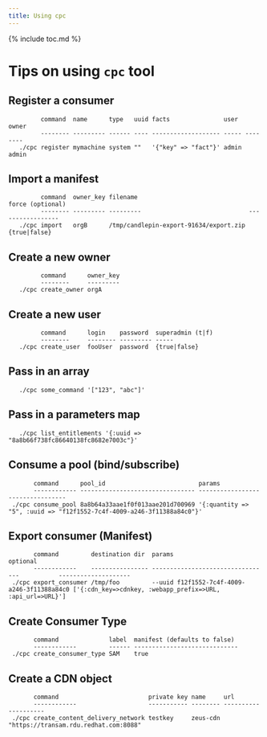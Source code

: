 ```yaml
---
title: Using cpc
---
```

{% include toc.md %}

# Tips on using `cpc` tool

## Register a consumer
```
         command  name      type   uuid facts               user  owner
         -------- --------- ------ ---- ------------------- ----- --------
   ./cpc register mymachine system ""   '{"key" => "fact"}' admin admin
```

## Import a manifest
```
         command  owner_key filename                               force (optional)
         -------- --------- ---------                              -----------------
   ./cpc import   orgB      /tmp/candlepin-export-91634/export.zip {true|false}
```

## Create a new owner
```
         command      owner_key
         --------     ---------
   ./cpc create_owner orgA
```

## Create a new user
```
         command      login    password  superadmin (t|f)
         --------     -------- --------- -----
   ./cpc create_user  fooUser  password  {true|false}
```

## Pass in an array
```
   ./cpc some_command '["123", "abc"]'
```

## Pass in a parameters map
```
   ./cpc list_entitlements '{:uuid => "8a8b66f738fc86640138fc8682e7003c"}'
```

## Consume a pool (bind/subscribe)
```
       command      pool_id                          params
       ------------ -------------------------------- --------------------------------- 
 ./cpc consume_pool 8a8b64a33aae1f0f013aae201d700969 '{:quantity => "5", :uuid => "f12f1552-7c4f-4009-a246-3f11388a84c0"}'
```

## Export consumer (Manifest)
```
       command         destination dir  params                                      optional
       ------------    ---------------- ---------------------------------           --------------------
 ./cpc export_consumer /tmp/foo         --uuid f12f1552-7c4f-4009-a246-3f11388a84c0 ['{:cdn_key=>cdnkey, :webapp_prefix=>URL, :api_url=>URL}']
```

## Create Consumer Type
```
       command              label  manifest (defaults to false)
       ------------         ------ ----------------------------- 
 ./cpc create_consumer_type SAM    true
```

## Create a CDN object
```
       command                         private key name     url
       ------------                    ----------- -------- -------------------- 
 ./cpc create_content_delivery_network testkey     zeus-cdn "https://transam.rdu.redhat.com:8088"
```
